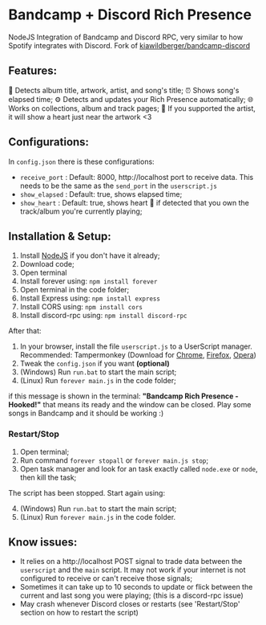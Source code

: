 # Bandcamp + Discord Rich Presence

NodeJS Integration of Bandcamp and Discord RPC, very similar to how Spotify integrates with Discord.
Fork of  [kiawildberger/bandcamp-discord](https://github.com/kiawildberger/bandcamp-discord) 


## Features:
🎵 Detects album title, artwork, artist, and song's title;
⏰ Shows song's elapsed time;
⚙️ Detects and updates your Rich Presence automatically;
🌐 Works on collections, album and track pages;
💙 If you supported the artist, it will show a heart just near the artwork  <3

## Configurations:

In `config.json`  there is these configurations:

- `receive_port` : Default: 8000, http://localhost port to receive data. This needs to be the same as the `send_port` in the `userscript.js`
- `show_elapsed` : Default: true, shows elapsed time;
- `show_heart` : Default: true, shows heart 💙 if detected that you own the track/album you're currently playing;

## Installation & Setup:

1. Install [NodeJS](https://nodejs.org/en/) if you don't have it already;
2. Download code;
3. Open terminal
4. Install forever using: `npm install forever`
5. Open terminal in the code folder;
6. Install Express using: `npm install express`
7. Install CORS using: `npm install cors`
8. Install discord-rpc using: `npm install discord-rpc`

After that:

1. In your browser, install the file `userscript.js` to a UserScript manager. Recommended: Tampermonkey (Download for [Chrome](https://chrome.google.com/webstore/detail/tampermonkey/dhdgffkkebhmkfjojejmpbldmpobfkfo;), [Firefox](https://addons.mozilla.org/en-US/firefox/addon/tampermonkey), [Opera](https://addons.opera.com/en/extensions/details/tampermonkey-beta/))
2. Tweak the `config.json` if you want **(optional)**
3. (Windows) Run `run.bat` to start the main script;
3. (Linux) Run `forever main.js` in the code folder;

if this message is shown in the terminal: **"Bandcamp Rich Presence - Hooked!"** that means its ready and the window can be closed.
Play some songs in Bandcamp and it should be working :)

### Restart/Stop

1. Open terminal;
2. Run command `forever stopall` or `forever main.js stop`;
3. Open task manager and look for an task exactly called `node.exe` or `node`, then kill the task;

The script has been stopped. Start again using:

4. (Windows) Run `run.bat` to start the main script;
4. (Linux) Run `forever main.js` in the code folder.

## Know issues:
- It relies on a http://localhost POST signal to trade data between the `userscript` and the `main` script. It may not work if your internet is not configured to receive or can't receive those signals;
- Sometimes it can take up to 10 seconds to update or flick between the current and last song you were playing; (this is a discord-rpc issue)
- May crash whenever Discord closes or restarts (see 'Restart/Stop' section on how to restart the script)

